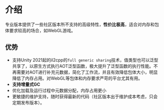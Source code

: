 # 介绍

专业版本提供了一些社区版本所不支持的高级特性，**性价比极高**，适合对内存和包体要求较高的场合，如WebGL游戏。


## 优势

- 支持Unity 2021起的il2cpp的`full generic sharing`技术，值类型也可以泛型共享了，以原生方式执行AOT泛型函数，极大提升了泛型函数的执行性能。不再需要对AOT进行补充元数据，简化了工作流，并且有效降低包体大小，明显降低了内存占用。对WebGL等包体和内存要求严苛的平台尤其有用。
- **支持增量式GC**
- 优化加载及运行过程中元数据分配，内存占用更小
- 更敏捷的维护支持，随时获得最新的代码（社区版本出于维护成本考虑，只会定期发布版本）。


